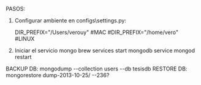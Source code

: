 
PASOS:

1) Configurar ambiente en configs\settings.py:

	DIR_PREFIX="/Users/verouy" #MAC
	#DIR_PREFIX="/home/vero" #LINUX

2) Iniciar el servicio mongo
	brew services start mongodb 
	service mongod restart


BACKUP DB: mongodump --collection users --db tesisdb
RESTORE DB: mongorestore dump-2013-10-25/
--236?
